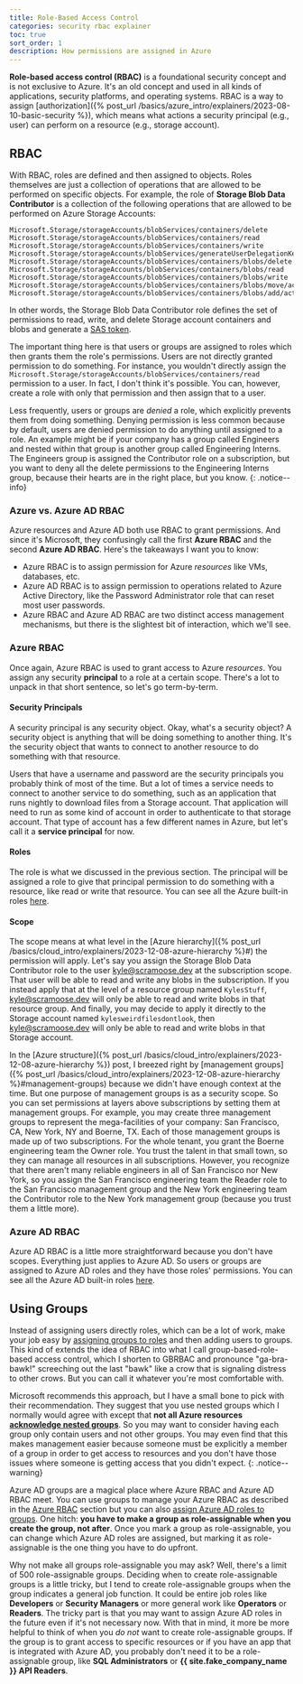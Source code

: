 ```yaml
---
title: Role-Based Access Control
categories: security rbac explainer
toc: true
sort_order: 1
description: How permissions are assigned in Azure
---
```


**Role-based access control (RBAC)** is a foundational security concept and is not exclusive to Azure. It's an old concept and used in all kinds of applications, security platforms, and operating systems. RBAC is a way to assign [authorization]({% post_url /basics/azure_intro/explainers/2023-08-10-basic-security %}), which means what actions a security principal (e.g., user) can perform on a resource (e.g., storage account).
<!--more-->

## RBAC

With RBAC, roles are defined and then assigned to objects. Roles themselves are just a collection of operations that are allowed to be performed on specific objects. For example, the role of **Storage Blob Data Contributor** is a collection of the following operations that are allowed to be performed on Azure Storage Accounts:

```
Microsoft.Storage/storageAccounts/blobServices/containers/delete
Microsoft.Storage/storageAccounts/blobServices/containers/read
Microsoft.Storage/storageAccounts/blobServices/containers/write
Microsoft.Storage/storageAccounts/blobServices/generateUserDelegationKey/action
Microsoft.Storage/storageAccounts/blobServices/containers/blobs/delete
Microsoft.Storage/storageAccounts/blobServices/containers/blobs/read
Microsoft.Storage/storageAccounts/blobServices/containers/blobs/write
Microsoft.Storage/storageAccounts/blobServices/containers/blobs/move/action
Microsoft.Storage/storageAccounts/blobServices/containers/blobs/add/action
```

In other words, the Storage Blob Data Contributor role defines the set of permissions to read, write, and delete Storage account containers and blobs and generate a [SAS token](https://learn.microsoft.com/en-us/rest/api/storageservices/create-user-delegation-sas).

The important thing here is that users or groups are assigned to roles which then grants them the role's permissions. Users are not directly granted permission to do something. For instance, you wouldn't directly assign the `Microsoft.Storage/storageAccounts/blobServices/containers/read` permission to a user. In fact, I don't think it's possible. You can, however, create a role with only that permission and then assign that to a user.

Less frequently, users or groups are *denied* a role, which explicitly prevents them from doing something. Denying permission is less common because by default, users are denied permission to do anything until assigned to a role. An example might be if your company has a group called Engineers and nested within that group is another group called Engineering Interns. The Engineers group is assigned the Contributor role on a subscription, but you want to deny all the delete permissions to the Engineering Interns group, because their hearts are in the right place, but you know.
{: .notice--info}

### Azure vs. Azure AD RBAC

Azure resources and Azure AD both use RBAC to grant permissions. And since it's Microsoft, they confusingly call the first **Azure RBAC** and the second **Azure AD RBAC**. Here's the takeaways I want you to know:

- Azure RBAC is to assign permission for Azure *resources* like VMs, databases, etc.
- Azure AD RBAC is to assign permission to operations related to Azure Active Directory, like the Password Administrator role that can reset most user passwords.
- Azure RBAC and Azure AD RBAC are two distinct access management mechanisms, but there is the slightest bit of interaction, which we'll see.

### Azure RBAC

Once again, Azure RBAC is used to grant access to Azure *resources*. You assign any security **principal** to a role at a certain scope. There's a lot to unpack in that short sentence, so let's go term-by-term.

#### Security Principals

A security principal is any security object. Okay, what's a security object? A security object is anything that will be doing something to another thing. It's the security object that wants to connect to another resource to do something with that resource.

Users that have a username and password are the security principals you probably think of most of the time. But a lot of times a service needs to connect to another service to do something, such as an application that runs nightly to download files from a Storage account. That application will need to run as some kind of account in order to authenticate to that storage account. That type of account has a few different names in Azure, but let's call it a **service principal** for now.

#### Roles

The role is what we discussed in the previous section. The principal will be assigned a role to give that principal permission to do something with a resource, like read or write that resource. You can see all the Azure built-in roles [here](https://learn.microsoft.com/en-us/azure/role-based-access-control/built-in-roles).

#### Scope

The scope means at what level in the [Azure hierarchy]({% post_url /basics/cloud_intro/explainers/2023-12-08-azure-hierarchy %}#) the permission will apply. Let's say you assign the Storage Blob Data Contributor role to the user kyle@scramoose.dev at the subscription scope. That user will be able to read and write any blobs in the subscription. If you instead apply that at the level of a resource group named `KylesStuff`, kyle@scramoose.dev will only be able to read and write blobs in that resource group. And finally, you may decide to apply it directly to the Storage account named `kylesweirdfilesdontlook`, then kyle@scramoose.dev will only be able to read and write blobs in that Storage account.

In the [Azure structure]({% post_url /basics/cloud_intro/explainers/2023-12-08-azure-hierarchy %}) post, I breezed right by [management groups]({% post_url /basics/cloud_intro/explainers/2023-12-08-azure-hierarchy %}#management-groups) because we didn't have enough context at the time. But one purpose of management groups is as a security scope. So you can set permissions at layers above subscriptions by setting them at management groups. For example, you may create three management groups to represent the mega-facilities of your company: San Francisco, CA, New York, NY and Boerne, TX. Each of those management groups is made up of two subscriptions. For the whole tenant, you grant the Boerne engineering team the Owner role. You trust the talent in that small town, so they can manage all resources in all subscriptions. However, you recognize that there aren't many reliable engineers in all of San Francisco nor New York, so you assign the San Francisco engineering team the Reader role to the San Francisco management group and the New York engineering team the Contributor role to the New York management group (because you trust them a little more).

### Azure AD RBAC

Azure AD RBAC is a little more straightforward because you don't have scopes. Everything just applies to Azure AD. So users or groups are assigned to Azure AD roles and they have those roles' permissions. You can see all the Azure AD built-in roles [here](https://learn.microsoft.com/en-us/azure/active-directory/roles/permissions-reference).

## Using Groups

Instead of assigning users directly roles, which can be a lot of work, make your job easy by [assigning groups to roles](https://learn.microsoft.com/en-us/azure/role-based-access-control/overview#groups) and then adding users to groups. This kind of extends the idea of RBAC into what I call group-based-role-based access control, which I shorten to GBRBAC and pronounce "ga-bra-bawk!" screeching out the last "bawk" like a crow that is signaling distress to other crows. But you can call it whatever you're most comfortable with.

Microsoft recommends this approach, but I have a small bone to pick with their recommendation. They suggest that you use nested groups which I normally would agree with except that **not all Azure resources [acknowledge nested groups](https://learn.microsoft.com/en-us/azure/active-directory/enterprise-users/directory-service-limits-restrictions)**. So you may want to consider having each group only contain users and not other groups. You may even find that this makes management easier because someone must be explicitly a member of a group in order to get access to resources and you don't have those issues where someone is getting access that you didn't expect.
{: .notice--warning}

Azure AD groups are a magical place where Azure RBAC and Azure AD RBAC meet. You can use groups to manage your Azure RBAC as described in the [Azure RBAC](#azure-rbac) section but you can also [assign Azure AD roles to groups](https://learn.microsoft.com/en-us/azure/active-directory/roles/groups-concept). One hitch: **you have to make a group as role-assignable when you create the group, not after**. Once you mark a group as role-assignable, you can change which Azure AD roles are assigned, but marking it as role-assignable is the one thing you have to do upfront.

Why not make all groups role-assignable you may ask? Well, there's a limit of 500 role-assignable groups. Deciding when to create role-assignable groups is a little tricky, but I tend to create role-assignable groups when the group indicates a general job function. It could be entire job roles like **Developers** or **Security Managers** or more general work like **Operators** or **Readers**. The tricky part is that you may want to assign Azure AD roles in the future even if it's not necessary now. With that in mind, it more be more helpful to think of when you *do not* want to create role-assignable groups. If the group is to grant access to specific resources or if you have an app that is integrated with Azure AD, you probably don't need it to be a role-assignable group, like **SQL Administrators** or **{{ site.fake_company_name }} API Readers**.
